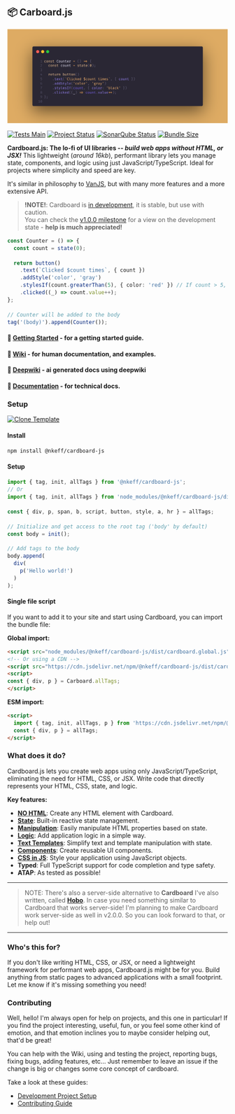 ## 📦 Carboard.js


![](./header-img.png)

[![Tests Main](https://github.com/nombrekeff/cardboard-js/actions/workflows/test_main.yml/badge.svg?branch=main&event=push)](https://github.com/nombrekeff/cardboard-js/actions/workflows/test_main.yml)
[![Project Status](https://img.shields.io/badge/Project_Status-WIP-orange)](https://github.com/nombrekeff/cardboard-js/milestone/1)
[![SonarQube Status](https://sonarcloud.io/api/project_badges/measure?project=nombrekeff_cardboard-js&metric=alert_status)](https://sonarcloud.io/summary/new_code?id=nombrekeff_cardboard-js)
[![Bundle Size](https://img.shields.io/badge/Bundle_Size-16.6kb-blue)](https://github.com/nombrekeff/cardboard-js/milestone/1)


**Cardboard.js: The lo-fi of UI libraries -- _build web apps without HTML, or JSX!_** This lightweight (_around 16kb_), performant library lets you manage state, components, and logic using just JavaScript/TypeScript. Ideal for projects where simplicity and speed are key.

It's similar in philosophy to [VanJS](https://vanjs.org/), but with many more features and a more extensive API.

> **!NOTE!**: Cardboard is [in development](https://github.com/nombrekeff/cardboard-js/wiki/Project-Status), it is stable, but use with caution.  
> You can check the [v1.0.0 milestone](https://github.com/nombrekeff/cardboard-js/milestone/1) for a view on the development state - **help is much appreciated!**

```ts
const Counter = () => {
  const count = state(0);

  return button()
    .text(`Clicked $count times`, { count })
    .addStyle('color', 'gray')
    .stylesIf(count.greaterThan(5), { color: 'red' }) // If count > 5, it will make the color red
    .clicked((_) => count.value++);
};

// Counter will be added to the body
tag('(body)').append(Counter());
```

#### 🔸 [Getting Started](https://github.com/nombrekeff/cardboard-js/wiki/Getting-Started) - for a getting started guide.
#### 🔸 [Wiki](https://github.com/nombrekeff/cardboard-js/wiki/Examples) - for human documentation, and examples.
#### 🔸 [Deepwiki](https://deepwiki.com/nombrekeff/cardboard-js/1-overview) - ai generated docs using deepwiki
#### 🔸 [Documentation](https://nombrekeff.github.io/cardboard-js/) - for technical docs.

### Setup

[![Clone Template](https://img.shields.io/badge/Clone_Template-blue)](https://github.com/new?template_name=cardboard-js-template&template_owner=nombrekeff)

#### Install

```
npm install @nkeff/cardboard-js
```

#### Setup

```ts
import { tag, init, allTags } from '@nkeff/cardboard-js';
// Or
import { tag, init, allTags } from 'node_modules/@nkeff/cardboard-js/dist/cardboard.js';

const { div, p, span, b, script, button, style, a, hr } = allTags;

// Initialize and get access to the root tag ('body' by default)
const body = init();

// Add tags to the body
body.append(
  div(
    p('Hello world!')
  )
);
```

#### Single file script

If you want to add it to your site and start using Cardboard, you can import the bundle file:

**Global import:**
```html
<script src="node_modules/@nkeff/cardboard-js/dist/cardboard.global.js"></script>
<!-- Or using a CDN -->
<script src="https://cdn.jsdelivr.net/npm/@nkeff/cardboard-js/dist/cardboard.global.js"></script>
<script>
const { div, p } = Carboard.allTags;
</script>
```

**ESM import:**
```html
<script>
  import { tag, init, allTags, p } from 'https://cdn.jsdelivr.net/npm/@nkeff/cardboard-js/dist/cardboard.js';
  const { div, p } = allTags;
</script>
```


### What does it do?

Cardboard.js lets you create web apps using only JavaScript/TypeScript, eliminating the need for HTML, CSS, or JSX. Write code that directly represents your HTML, CSS, state, and logic.

**Key features:**
*   **[NO HTML](https://github.com/nombrekeff/cardboard-js/wiki/Tags)**: Create any HTML element with Cardboard.
*   **[State](https://github.com/nombrekeff/cardboard-js/wiki/State)**: Built-in reactive state management.
*   **[Manipulation](https://github.com/nombrekeff/cardboard-js/wiki/Manipulating-Tags)**: Easily manipulate HTML properties based on state.
*   **[Logic](https://github.com/nombrekeff/cardboard-js/wiki/Logic)**: Add application logic in a simple way.
*   **[Text Templates](https://github.com/nombrekeff/cardboard-js/wiki/Text-Templates)**: Simplify text and template manipulation with state.
*   **[Components](https://github.com/nombrekeff/cardboard-js/wiki/Reusable-Component)**: Create reusable UI components.
*   **[CSS in JS](https://github.com/nombrekeff/cardboard-js/wiki/Styling)**: Style your application using JavaScript objects.
*   **Typed**: Full TypeScript support for code completion and type safety.
*   **ATAP**: As tested as possible!

----
> NOTE: There's also a server-side alternative to **Cardboard** I've also written, called [**Hobo**](https://github.com/nombrekeff/hobo-js). In case you need something similar to Cardboard that works server-side!
> I'm planning to make Cardboard work server-side as well in v2.0.0. So you can look forward to that, or help out!
----

### Who's this for?

If you don't like writing HTML, CSS, or JSX, or need a lightweight framework for performant web apps, Cardboard.js might be for you. Build anything from static pages to advanced applications with a small footprint. Let me know if it's missing something you need!

### Contributing

Well, hello! I'm always open for help on projects, and this one in particular! If you find the project interesting, useful, fun, or you feel some other kind of emotion, and that emotion inclines you to maybe consider helping out, that'd be great! 

You can help with the Wiki, using and testing the project, reporting bugs, fixing bugs, adding features, etc... Just remember to leave an issue if the change is big or changes some core concept of cardboard.

Take a look at these guides:
* [Development Project Setup](https://github.com/nombrekeff/cardboard-js/wiki/Development-Guide)
* [Contributing Guide](https://github.com/nombrekeff/cardboard-js/wiki/Contributing-Guide)





